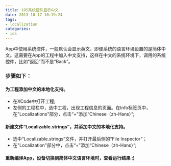 ```yaml
---
title: iOS系统控件显示中文
date: 2013-10-17 10:19:24
tags:
- localization
categories:
- ios
---
```


App中使用系统控件，一般默认会显示英文，即便系统的语言环境设置的是简体中文。这需要在App的工程中加入中文支持，这样在中文的系统环境下，调用的系统控件，比如“返回”而不是“Back”。
### 步骤如下：

#### 为工程添加中文的本地化支持。
  - 在XCode中打开工程;
  - 左侧的工程栏中，选中工程，出现工程信息的页面。在Info标签页中，在"Localizations"部分，点击“+”添加“Chinese（zh-Hans）”;

#### 新建文件“Localizable.strings”，并添加中文的本地化支持。
  - 选中“Localizable.strings”文件，并打开最后侧的“File Inspector”；
  - 在"Localization"部分中，点击“+”添加“Chinese（zh-Hans）”;

#### 重新编译App，设备切换到简体中文语言环境时，查看运行结果 :)
